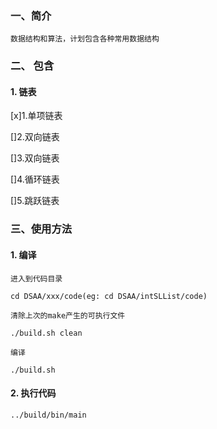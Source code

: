 ### 一、简介

    数据结构和算法，计划包含各种常用数据结构

### 二、 包含

#### 1. 链表
    
[x]1.单项链表

[]2.双向链表

[]3.双向链表

[]4.循环链表

[]5.跳跃链表



### 三、使用方法

#### 1. 编译

    进入到代码目录

    cd DSAA/xxx/code(eg: cd DSAA/intSLList/code)

    清除上次的make产生的可执行文件

    ./build.sh clean

    编译

    ./build.sh


#### 2. 执行代码

    ../build/bin/main
